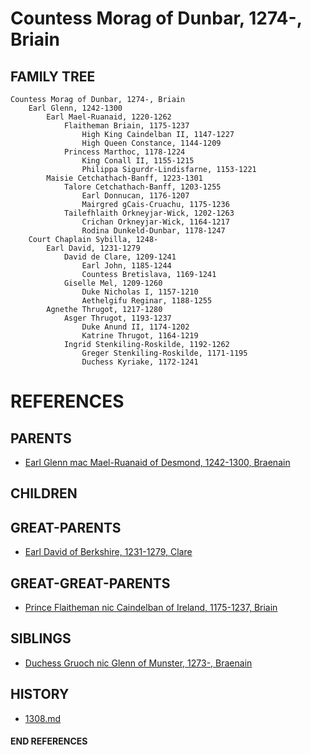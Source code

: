 # Countess Morag of Dunbar, 1274-, Briain

## FAMILY TREE
```
Countess Morag of Dunbar, 1274-, Briain
    Earl Glenn, 1242-1300
        Earl Mael-Ruanaid, 1220-1262
            Flaitheman Briain, 1175-1237
                High King Caindelban II, 1147-1227
                High Queen Constance, 1144-1209
            Princess Marthoc, 1178-1224
                King Conall II, 1155-1215
                Philippa Sigurdr-Lindisfarne, 1153-1221
        Maisie Cetchathach-Banff, 1223-1301
            Talore Cetchathach-Banff, 1203-1255
                Earl Donnucan, 1176-1207
                Mairgred gCais-Cruachu, 1175-1236
            Tailefhlaith Orkneyjar-Wick, 1202-1263
                Crichan Orkneyjar-Wick, 1164-1217
                Rodina Dunkeld-Dunbar, 1178-1247
    Court Chaplain Sybilla, 1248-
        Earl David, 1231-1279
            David de Clare, 1209-1241
                Earl John, 1185-1244
                Countess Bretislava, 1169-1241
            Giselle Mel, 1209-1260
                Duke Nicholas I, 1157-1210
                Aethelgifu Reginar, 1188-1255
        Agnethe Thrugot, 1217-1280
            Asger Thrugot, 1193-1237
                Duke Anund II, 1174-1202
                Katrine Thrugot, 1164-1219
            Ingrid Stenkiling-Roskilde, 1192-1262
                Greger Stenkiling-Roskilde, 1171-1195
                Duchess Kyriake, 1172-1241
```


# REFERENCES

## PARENTS 
* [Earl Glenn mac Mael-Ruanaid of Desmond, 1242-1300, Braenain](glenn_mac_mael-ruanaid_1242.md)

## CHILDREN 

## GREAT-PARENTS 
* [Earl David of Berkshire, 1231-1279, Clare](david_1231.md)

## GREAT-GREAT-PARENTS 
* [Prince Flaitheman nic Caindelban of Ireland, 1175-1237, Briain](flaitheman_nic_caindelban_1175.md)
## SIBLINGS

* [Duchess Gruoch nic Glenn of Munster, 1273-, Braenain](gruoch_nic_glenn_1273.md)
 
## HISTORY
* [1308.md](../h/1309.md)

#### END REFERENCES
